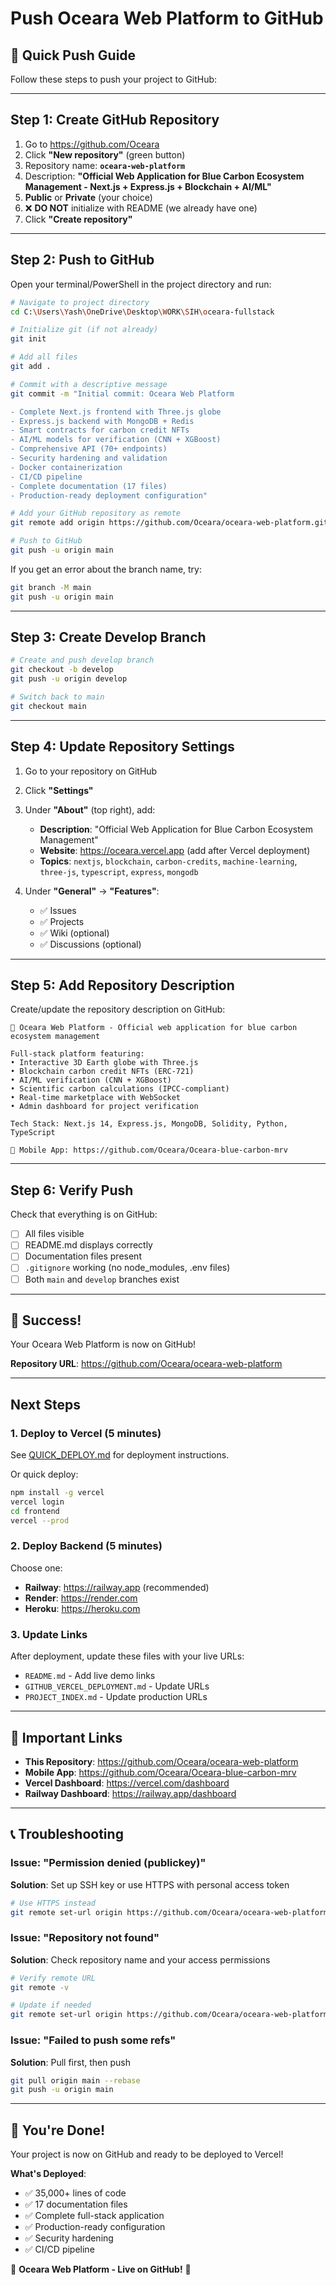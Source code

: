 # Push Oceara Web Platform to GitHub

## 🚀 Quick Push Guide

Follow these steps to push your project to GitHub:

---

## Step 1: Create GitHub Repository

1. Go to https://github.com/Oceara
2. Click **"New repository"** (green button)
3. Repository name: **`oceara-web-platform`**
4. Description: **"Official Web Application for Blue Carbon Ecosystem Management - Next.js + Express.js + Blockchain + AI/ML"**
5. **Public** or **Private** (your choice)
6. ❌ **DO NOT** initialize with README (we already have one)
7. Click **"Create repository"**

---

## Step 2: Push to GitHub

Open your terminal/PowerShell in the project directory and run:

```bash
# Navigate to project directory
cd C:\Users\Yash\OneDrive\Desktop\WORK\SIH\oceara-fullstack

# Initialize git (if not already)
git init

# Add all files
git add .

# Commit with a descriptive message
git commit -m "Initial commit: Oceara Web Platform

- Complete Next.js frontend with Three.js globe
- Express.js backend with MongoDB + Redis
- Smart contracts for carbon credit NFTs
- AI/ML models for verification (CNN + XGBoost)
- Comprehensive API (70+ endpoints)
- Security hardening and validation
- Docker containerization
- CI/CD pipeline
- Complete documentation (17 files)
- Production-ready deployment configuration"

# Add your GitHub repository as remote
git remote add origin https://github.com/Oceara/oceara-web-platform.git

# Push to GitHub
git push -u origin main
```

If you get an error about the branch name, try:
```bash
git branch -M main
git push -u origin main
```

---

## Step 3: Create Develop Branch

```bash
# Create and push develop branch
git checkout -b develop
git push -u origin develop

# Switch back to main
git checkout main
```

---

## Step 4: Update Repository Settings

1. Go to your repository on GitHub
2. Click **"Settings"**
3. Under **"About"** (top right), add:
   - **Description**: "Official Web Application for Blue Carbon Ecosystem Management"
   - **Website**: https://oceara.vercel.app (add after Vercel deployment)
   - **Topics**: `nextjs`, `blockchain`, `carbon-credits`, `machine-learning`, `three-js`, `typescript`, `express`, `mongodb`

4. Under **"General"** → **"Features"**:
   - ✅ Issues
   - ✅ Projects
   - ✅ Wiki (optional)
   - ✅ Discussions (optional)

---

## Step 5: Add Repository Description

Create/update the repository description on GitHub:

```
🌊 Oceara Web Platform - Official web application for blue carbon ecosystem management

Full-stack platform featuring:
• Interactive 3D Earth globe with Three.js
• Blockchain carbon credit NFTs (ERC-721)
• AI/ML verification (CNN + XGBoost)
• Scientific carbon calculations (IPCC-compliant)
• Real-time marketplace with WebSocket
• Admin dashboard for project verification

Tech Stack: Next.js 14, Express.js, MongoDB, Solidity, Python, TypeScript

📱 Mobile App: https://github.com/Oceara/Oceara-blue-carbon-mrv
```

---

## Step 6: Verify Push

Check that everything is on GitHub:
- [ ] All files visible
- [ ] README.md displays correctly
- [ ] Documentation files present
- [ ] `.gitignore` working (no node_modules, .env files)
- [ ] Both `main` and `develop` branches exist

---

## 🎉 Success!

Your Oceara Web Platform is now on GitHub!

**Repository URL**: https://github.com/Oceara/oceara-web-platform

---

## Next Steps

### 1. Deploy to Vercel (5 minutes)

See [QUICK_DEPLOY.md](./QUICK_DEPLOY.md) for deployment instructions.

Or quick deploy:
```bash
npm install -g vercel
vercel login
cd frontend
vercel --prod
```

### 2. Deploy Backend (5 minutes)

Choose one:
- **Railway**: https://railway.app (recommended)
- **Render**: https://render.com
- **Heroku**: https://heroku.com

### 3. Update Links

After deployment, update these files with your live URLs:
- `README.md` - Add live demo links
- `GITHUB_VERCEL_DEPLOYMENT.md` - Update URLs
- `PROJECT_INDEX.md` - Update production URLs

---

## 🔗 Important Links

- **This Repository**: https://github.com/Oceara/oceara-web-platform
- **Mobile App**: https://github.com/Oceara/Oceara-blue-carbon-mrv
- **Vercel Dashboard**: https://vercel.com/dashboard
- **Railway Dashboard**: https://railway.app/dashboard

---

## 📞 Troubleshooting

### Issue: "Permission denied (publickey)"

**Solution**: Set up SSH key or use HTTPS with personal access token

```bash
# Use HTTPS instead
git remote set-url origin https://github.com/Oceara/oceara-web-platform.git
```

### Issue: "Repository not found"

**Solution**: Check repository name and your access permissions

```bash
# Verify remote URL
git remote -v

# Update if needed
git remote set-url origin https://github.com/Oceara/oceara-web-platform.git
```

### Issue: "Failed to push some refs"

**Solution**: Pull first, then push

```bash
git pull origin main --rebase
git push -u origin main
```

---

## 🎊 You're Done!

Your project is now on GitHub and ready to be deployed to Vercel!

**What's Deployed**:
- ✅ 35,000+ lines of code
- ✅ 17 documentation files
- ✅ Complete full-stack application
- ✅ Production-ready configuration
- ✅ Security hardening
- ✅ CI/CD pipeline

🌊 **Oceara Web Platform - Live on GitHub!** 🌊
